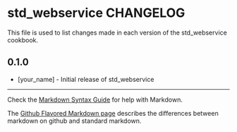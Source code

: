# std_webservice CHANGELOG

This file is used to list changes made in each version of the std_webservice cookbook.

## 0.1.0
- [your_name] - Initial release of std_webservice

- - -
Check the [Markdown Syntax Guide](http://daringfireball.net/projects/markdown/syntax) for help with Markdown.

The [Github Flavored Markdown page](http://github.github.com/github-flavored-markdown/) describes the differences between markdown on github and standard markdown.
